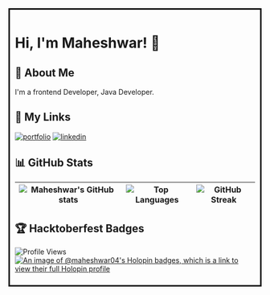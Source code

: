 <div style="border: 3px solid black; padding: 10px;">

# Hi, I'm Maheshwar! 👋

## 🚀 About Me
I'm a frontend Developer, Java Developer.

## 🔗 My Links
[![portfolio](https://img.shields.io/badge/my_portfolio-000?style=for-the-badge&logo=ko-fi&logoColor=white)](https://maheshwar.tech)
[![linkedin](https://img.shields.io/badge/linkedin-0A66C2?style=for-the-badge&logo=linkedin&logoColor=white)](https://www.linkedin.com/in/maheshwar04/)

## 📊 GitHub Stats

| ![Maheshwar's GitHub stats](https://github-readme-stats.vercel.app/api?username=maheshwar04&show_icons=true&theme=radical) | ![Top Languages](https://github-readme-stats.vercel.app/api/top-langs/?username=maheshwar04&layout=compact&theme=radical) | ![GitHub Streak](https://github-readme-streak-stats.herokuapp.com/?user=maheshwar04&theme=radical) |
| --- | --- | --- |

## 🏆 Hacktoberfest Badges
![Profile Views](https://komarev.com/ghpvc/?username=maheshwar04)
[![An image of @maheshwar04's Holopin badges, which is a link to view their full Holopin profile](https://holopin.me/maheshwar04)](https://holopin.io/@maheshwar04#badges)

</div>